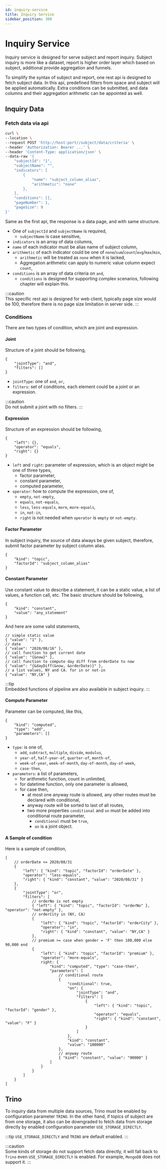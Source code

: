 ```yaml
---
id: inquiry-service  
title: Inquiry Service  
sidebar_position: 300
---
```


# Inquiry Service

Inquiry service is designed for serve subject and report inquiry. Subject inquiry is more like a dataset, report is higher order layer which
based on subject, additional provide aggregation and funnels.

To simplify the syntax of subject and report, one rest api is designed to fetch subject data. In this api, predefined filters from space and
subject will be applied automatically. Extra conditions can be submitted, and data columns and their aggregation arithmetic can be appointed
as well.

## Inquiry Data

### Fetch data via api

```bash
curl \
--location \ 
--request POST 'http://host:port//subject/data/criteria' \
--header 'Authorization: Bearer ...' \
--header 'Content-Type: application/json' \
--data-raw '{
	"subjectId": "1",
	"subjectName": "",
	"indicators": [
		{
			"name": "subject_column_alias",
			"arithmetic": "none"
		},
	],
	"conditions": [],
    "pageNumber": 1,
    "pageSize": 9
}'
```

Same as the first api, the response is a data page, and with same structure.

- One of `subjectId` and `subjectName` is required,
	- `subjectName` is case sensitive,
- `indicators` is an array of data columns,
- `name` of each indicator must be alias name of subject column,
- `arithmetic` of each indicator could be one of `none`/`sum`/`count`/`avg`/`max`/`min`,
	- `arithmetic` will be treated as `none` when it is lacked,
	- Aggregation arithmetic can apply to numeric value column expect `count`,
- `conditions` is an array of data criteria on `and`,
	- `conditions` is designed for supporting complex scenarios, following chapter will explain this.

:::caution  
This specific rest api is designed for web client, typically page size would be 100, therefore there is no page size limitation in server
side.
:::

### Conditions

There are two types of condition, which are joint and expression.

#### Joint

Structure of a joint should be following,

```json5
{
	"jointType": "and",
	"filters": []
}
```

- `jointType`: one of `and`, `or`,
- `filters`: set of conditions, each element could be a joint or an expression.

:::caution  
Do not submit a joint with no filters.
:::

#### Expression

Structure of an expression should be following,

```json5
{
	"left": {},
	"operator": "equals",
	"right": {}
}
```

- `left` and `right`: parameter of expression, which is an object might be one of three types,
	- factor parameter,
	- constant parameter,
	- computed parameter,
- `operator`: how to compute the expression, one of,
	- `empty`, `not-empty`,
	- `equals`, `not-equals`,
	- `less`, `less-equals`, `more`, `more-equals`,
	- `in`, `not-in`,
	- `right` is not needed when `operator` is `empty` or `not-empty`.

#### Factor Parameter

In subject inquiry, the source of data always be given subject, therefore, submit factor parameter by subject column alias.

```json5
{
	"kind": "topic",
	"factorId": "subject_column_alias"
}
```

#### Constant Parameter

Use constant value to describe a statement, it can be a static value, a list of values, a function call, etc. The basic structure should be
following,

```json5
{
	"kind": "constant",
	"value": "any_statement"
}
```

And here are some valid statements,

[//]: # (@formatter:off)
```json5
// simple static value
{ "value": "1" },
// date
{ "value": "2020/08/16" },
// call function to get current date
{ "value": "{&now}" },
// call function to compute day diff from orderDate to now
{ "value": "{&dayDiff(&now, &orderDate)}" },
// a list values, NY and CA. for in or not-in
{ "value": "NY,CA" }                             
```
[//]: # (@formatter:on)

:::tip  
Embedded functions of pipeline are also available in subject inquiry.
:::

#### Compute Parameter

Parameter can be computed, like this,

```json5
{
	"kind": "computed",
	"type": "add",
	"parameters": []
}
```

- `type`: is one of,
	- `add`, `subtract`, `multiple`, `divide`, `modulus`,
	- `year-of`, `half-year-of`, `quarter-of`, `month-of`,
	- `week-of-year`, `week-of-month`, `day-of-month`, `day-of-week`,
	- `case-then`,
- `parameters`: a list of parameters,
	- for arithmetic function, count in unlimited,
	- for datetime function, only one parameter is allowed,
	- for case then,
		- at most one anyway route is allowed, any other routes must be declared with conditional,
		- anyway route will be sorted to last of all routes,
		- two more properties `conditional` and `on` must be added into conditional route parameter,
			- `conditional` must be `true`,
			- `on` is a joint object.

#### A Sample of condition

Here is a sample of condition,

[//]: # (@formatter:off)
```json5
[
	// orderDate <= 2020/08/31
	{
		"left": { "kind": "topic", "factorId": "orderDate" },
		"operator": "less-equals",
		"right": { "kind": "constant", "value": "2020/08/31" }
	},
	{
		"jointType": "or",
		"filters": [
			// orderNo is not empty
			{ "left": { "kind": "topic", "factorId": "orderNo" }, "operator": "not-empty" },
			// orderCity in (NY, CA)
			{
				"left": { "kind": "topic", "factorId": "orderCity" },
				"operator": "in",
				"right": { "kind": "constant", "value": "NY,CA" }
			},
			// premium >= case when gender = 'F' then 100,000 else 90,000 end
			{
				"left": { "kind": "topic", "factorId": "premium" },
				"operator": "more-equals",
				right: {
					"kind": "computed", "type": "case-then",
					"parameters": [
						// conditional route
						{
							"conditional": true,
							"on": {
								"jointType": "and",
								"filters": [
									{
										"left": { "kind": "topic", "factorId": "gender" },
										"operator": "equals",
										"right": { "kind": "constant", "value": "F" }
									}
								]
							},
							"kind": "constant",
							"value": "100000"
						},
						// anyway route
						{ "kind": "constant", "value": "90000" }
					]
				}
			}
		]
	}
]
```
[//]: # (@formatter:on)

## Trino

To inquiry data from multiple data sources, Trino must be enabled by configuration parameter `TRINO`. In the other hand, if topics of
subject are from one storage, it also can be downgraded to fetch data from storage directly by enabled configuration
parameter `USE_STORAGE_DIRECTLY`.

:::tip
`USE_STORAGE_DIRECTLY` and `TRINO` are default enabled.
:::

:::caution  
Some kinds of storage do not support fetch data directly, it will fall back to `Trino` even `USE_STORAGE_DIRECTLY` is enabled. For
example, `MongoDB` does not support it.
:::